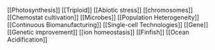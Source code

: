 [[Photosynthesis]]
[[Triploid]]
[[Abiotic stress]]
[[chromosomes]]
[[Chemostat cultivation]]
[[Microbes]]
[[Population Heterogeneity]]
[[Continuous Biomanufacturing]]
[[Single-cell Technologies]]
[[Gene]]
[[Genetic improvement]]
[[ion homeostasis]]
[[Finfish]]
[[Ocean Acidification]]
